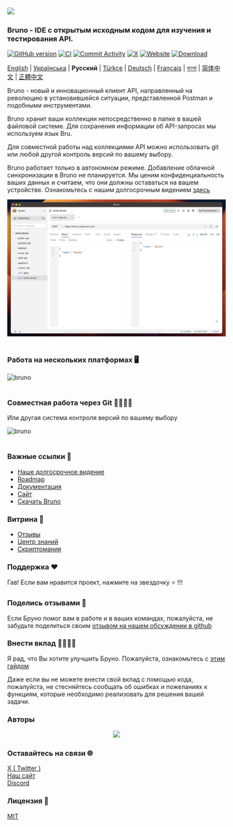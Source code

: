 <br />
<img src="../../assets/images/logo-transparent.png" width="80"/>

### Bruno - IDE с открытым исходным кодом для изучения и тестирования API.

[![GitHub version](https://badge.fury.io/gh/usebruno%2Fbruno.svg)](https://badge.fury.io/gh/usebruno%bruno)
[![CI](https://github.com/usebruno/bruno/actions/workflows/unit-tests.yml/badge.svg?branch=main)](https://github.com/usebruno/bruno/workflows/unit-tests.yml)
[![Commit Activity](https://img.shields.io/github/commit-activity/m/usebruno/bruno)](https://github.com/usebruno/bruno/pulse)
[![X](https://img.shields.io/twitter/follow/use_bruno?style=social&logo=x)](https://twitter.com/use_bruno)
[![Website](https://img.shields.io/badge/Website-Visit-blue)](https://www.usebruno.com)
[![Download](https://img.shields.io/badge/Download-Latest-brightgreen)](https://www.usebruno.com/downloads)


[English](/readme.md) | [Українська](/readme_ua.md) | **Русский** | [Türkçe](/readme_tr.md) | [Deutsch](/readme_de.md) | [Français](/readme_fr.md) | [বাংলা](docs/readme/readme_bn.md) | [简体中文](docs/readme/readme_cn.md) | [正體中文](docs/readme/readme_zhtw.md)

Bruno - новый и инновационный клиент API, направленный на революцию в установившейся ситуации, представленной Postman и подобными инструментами.

Bruno хранит ваши коллекции непосредственно в папке в вашей файловой системе. Для сохранения информации об API-запросах мы используем язык Bru.

Для совместной работы над коллекциями API можно использовать git или любой другой контроль версий по вашему выбору.

Bruno работает только в автономном режиме. Добавление облачной синхронизации в Bruno не планируется. Мы ценим конфиденциальность ваших данных и считаем, что они должны оставаться на вашем устройстве. Ознакомьтесь с нашим долгосрочным видением [здесь](https://github.com/usebruno/bruno/discussions/269)

![bruno](/assets/images/landing-2.png) <br /><br />

### Работа на нескольких платформах 🖥️

![bruno](/assets/images/run-anywhere.png) <br /><br />

### Совместная работа через Git 👩‍💻🧑‍💻

Или другая система контроля версий по вашему выбору

![bruno](/assets/images/version-control.png) <br /><br />

### Важные ссылки 📌

- [Наше долгосрочное видение](https://github.com/usebruno/bruno/discussions/269)
- [Roadmap](https://github.com/usebruno/bruno/discussions/384)
- [Документация](https://docs.usebruno.com)
- [Сайт](https://www.usebruno.com)
- [Скачать Bruno](https://www.usebruno.com/downloads)

### Витрина 🎥

- [Отзывы](https://github.com/usebruno/bruno/discussions/343)
- [Центр знаний](https://github.com/usebruno/bruno/discussions/386)
- [Скриптомания](https://github.com/usebruno/bruno/discussions/385)

### Поддержка ❤️

Гав! Если вам нравится проект, нажмите на звездочку ⭐ !!!

### Поделись отзывами 📣

Если Бруно помог вам в работе и в ваших командах, пожалуйста, не забудьте поделиться своим [отзывом на нашем обсуждении в github](https://github.com/usebruno/bruno/discussions/343)

### Внести вклад 👩‍💻🧑‍💻

Я рад, что Вы хотите улучшить Бруно. Пожалуйста, ознакомьтесь с [этим гайдом](../contributing/contributing_ru.md)

Даже если вы не можете внести свой вклад с помощью кода, пожалуйста, не стесняйтесь сообщать об ошибках и пожеланиях к функциям, которые необходимо реализовать для решения вашей задачи.

### Авторы

<div align="center">
    <a href="https://github.com/usebruno/bruno/graphs/contributors">
        <img src="https://contrib.rocks/image?repo=usebruno/bruno" />
    </a>
</div>

### Оставайтесь на связи 🌐

[X ( Twitter )](https://twitter.com/use_bruno) <br />
[Наш сайт](https://www.usebruno.com) <br />
[Discord](https://discord.com/invite/KgcZUncpjq)

### Лицензия 📄

[MIT](/license.md)
